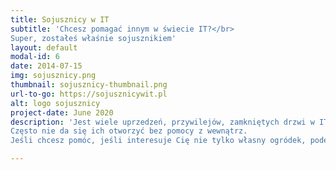 ```yaml
---
title: Sojusznicy w IT
subtitle: 'Chcesz pomagać innym w świecie IT?</br>
Super, zostałeś właśnie sojusznikiem'
layout: default
modal-id: 6
date: 2014-07-15
img: sojusznicy.png
thumbnail: sojusznicy-thumbnail.png
url-to-go: https://sojusznicywit.pl
alt: logo sojusznicy
project-date: June 2020
description: 'Jest wiele uprzedzeń, przywilejów, zamkniętych drzwi w IT.
Często nie da się ich otworzyć bez pomocy z wewnątrz.
Jeśli chcesz pomóc, jeśli interesuje Cię nie tylko własny ogródek, podejmuj małe działania dla systemowych zmian. Zostań sojusznikiem.'

---
```

